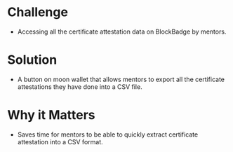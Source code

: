 # Challenge
- Accessing all the certificate attestation data on BlockBadge by mentors.

# Solution
- A button on moon wallet that allows mentors to export all the certificate attestations they have done into a CSV file.

# Why it Matters
- Saves time for mentors to be able to quickly extract certificate attestation into a CSV format.
